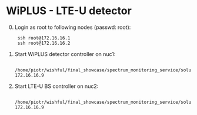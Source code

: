 WiPLUS - LTE-U detector
==========================================

0. Login as root to following nodes (passwd: root):

		ssh root@172.16.16.1
		ssh root@172.16.16.2

1. Start WiPLUS detector controller on nuc1:

		/home/piotr/wishful/final_showcase/spectrum_monitoring_service/solution_interference_classifier/scripts/start_lte_u_bs.sh 172.16.16.9

2. Start LTE-U BS controller on nuc2:

		/home/piotr/wishful/final_showcase/spectrum_monitoring_service/solution_interference_classifier/scripts/start_wiplus.sh 172.16.16.9
